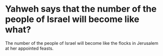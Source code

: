 # Yahweh says that the number of the people of Israel will become like what?

The number of the people of Israel will become like the flocks in Jerusalem at her appointed feasts.
